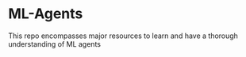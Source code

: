 # ML-Agents
This repo encompasses major resources to learn and have a thorough understanding of ML agents
